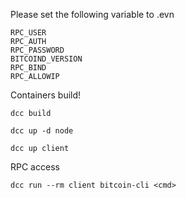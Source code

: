 Please set the following variable to .evn
```
RPC_USER
RPC_AUTH
RPC_PASSWORD
BITCOIND_VERSION
RPC_BIND
RPC_ALLOWIP
```

Containers build!
```
dcc build
```

```
dcc up -d node
```

```
dcc up client
```

RPC access
```
dcc run --rm client bitcoin-cli <cmd>
```
